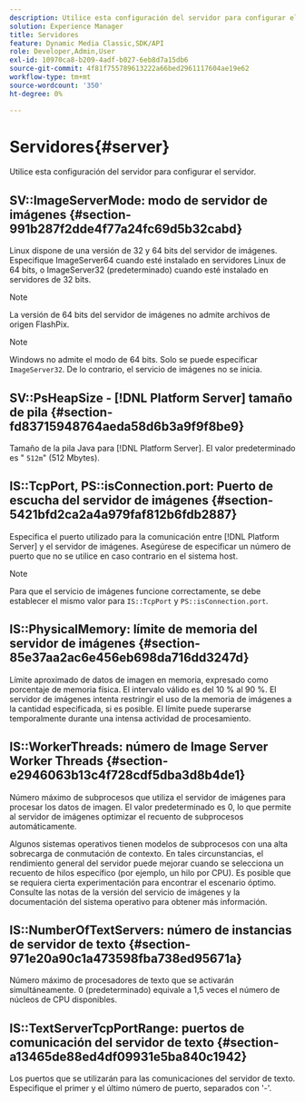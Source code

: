```yaml
---
description: Utilice esta configuración del servidor para configurar el servidor.
solution: Experience Manager
title: Servidores
feature: Dynamic Media Classic,SDK/API
role: Developer,Admin,User
exl-id: 10970ca8-b209-4adf-b027-6eb8d7a15db6
source-git-commit: 4f81f755789613222a66bed2961117604ae19e62
workflow-type: tm+mt
source-wordcount: '350'
ht-degree: 0%

---
```


# Servidores{#server}

Utilice esta configuración del servidor para configurar el servidor.

## SV::ImageServerMode: modo de servidor de imágenes {#section-991b287f2dde4f77a24fc69d5b32cabd}

Linux dispone de una versión de 32 y 64 bits del servidor de imágenes. Especifique ImageServer64 cuando esté instalado en servidores Linux de 64 bits, o ImageServer32 (predeterminado) cuando esté instalado en servidores de 32 bits.

>[!NOTE]
>
>La versión de 64 bits del servidor de imágenes no admite archivos de origen FlashPix.

>[!NOTE]
>
>Windows no admite el modo de 64 bits. Solo se puede especificar `ImageServer32`. De lo contrario, el servicio de imágenes no se inicia.

## SV::PsHeapSize - [!DNL Platform Server] tamaño de pila {#section-fd83715948764aeda58d6b3a9f9f8be9}

Tamaño de la pila Java para [!DNL Platform Server]. El valor predeterminado es &quot; `512m`&quot; (512 Mbytes).

## IS::TcpPort, PS::isConnection.port: Puerto de escucha del servidor de imágenes {#section-5421bfd2ca2a4a979faf812b6fdb2887}

Especifica el puerto utilizado para la comunicación entre [!DNL Platform Server] y el servidor de imágenes. Asegúrese de especificar un número de puerto que no se utilice en caso contrario en el sistema host.

>[!NOTE]
>
>Para que el servicio de imágenes funcione correctamente, se debe establecer el mismo valor para `IS::TcpPort` y `PS::isConnection.port`.

## IS::PhysicalMemory: límite de memoria del servidor de imágenes {#section-85e37aa2ac6e456eb698da716dd3247d}

Límite aproximado de datos de imagen en memoria, expresado como porcentaje de memoria física. El intervalo válido es del 10 % al 90 %. El servidor de imágenes intenta restringir el uso de la memoria de imágenes a la cantidad especificada, si es posible. El límite puede superarse temporalmente durante una intensa actividad de procesamiento.

## IS::WorkerThreads: número de Image Server Worker Threads {#section-e2946063b13c4f728cdf5dba3d8b4de1}

Número máximo de subprocesos que utiliza el servidor de imágenes para procesar los datos de imagen. El valor predeterminado es 0, lo que permite al servidor de imágenes optimizar el recuento de subprocesos automáticamente.

Algunos sistemas operativos tienen modelos de subprocesos con una alta sobrecarga de conmutación de contexto. En tales circunstancias, el rendimiento general del servidor puede mejorar cuando se selecciona un recuento de hilos específico (por ejemplo, un hilo por CPU). Es posible que se requiera cierta experimentación para encontrar el escenario óptimo. Consulte las notas de la versión del servicio de imágenes y la documentación del sistema operativo para obtener más información.

## IS::NumberOfTextServers: número de instancias de servidor de texto {#section-971e20a90c1a473598fba738ed95671a}

Número máximo de procesadores de texto que se activarán simultáneamente. 0 (predeterminado) equivale a 1,5 veces el número de núcleos de CPU disponibles.

## IS::TextServerTcpPortRange: puertos de comunicación del servidor de texto {#section-a13465de88ed4df09931e5ba840c1942}

Los puertos que se utilizarán para las comunicaciones del servidor de texto. Especifique el primer y el último número de puerto, separados con &#39;-&#39;.
